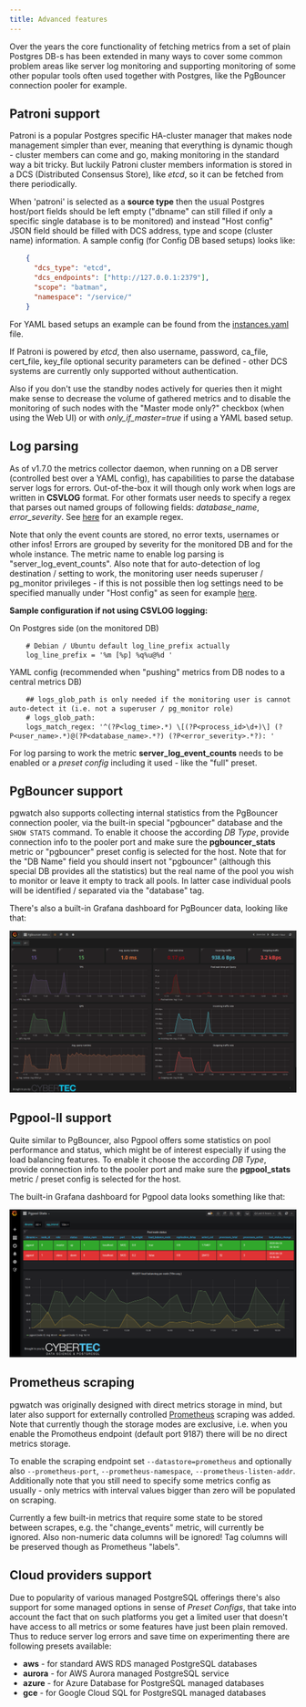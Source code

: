 ```yaml
---
title: Advanced features
---
```


Over the years the core functionality of fetching metrics from a set of
plain Postgres DB-s has been extended in many ways to cover some common
problem areas like server log monitoring and supporting monitoring of
some other popular tools often used together with Postgres, like the
PgBouncer connection pooler for example.

## Patroni support

Patroni is a popular Postgres specific HA-cluster manager that makes
node management simpler than ever, meaning that everything is dynamic
though - cluster members can come and go, making monitoring in the
standard way a bit tricky. But luckily Patroni cluster members
information is stored in a DCS (Distributed Consensus Store), like
*etcd*, so it can be fetched from there periodically.

When 'patroni' is selected as a **source type** then the usual Postgres 
host/port fields should be left empty ("dbname" can still filled if only a 
specific single database is
to be monitored) and instead "Host config" JSON field should be filled
with DCS address, type and scope (cluster name) information. A sample
config (for Config DB based setups) looks like:

```json
    {
      "dcs_type": "etcd",
      "dcs_endpoints": ["http://127.0.0.1:2379"],
      "scope": "batman",
      "namespace": "/service/"
    }
```

For YAML based setups an example can be found from the
[instances.yaml](https://github.com/cybertec-postgresql/pgwatch/blob/master/internal/sources/sample.sources.yaml#L21)
file.

If Patroni is powered by *etcd*, then also username, password, ca_file,
cert_file, key_file optional security parameters can be defined - other
DCS systems are currently only supported without authentication.

Also if you don't use the standby nodes actively for queries then it
might make sense to decrease the volume of gathered metrics and to
disable the monitoring of such nodes with the "Master mode only?"
checkbox (when using the Web UI) or with *only_if_master=true* if using
a YAML based setup.

## Log parsing

As of v1.7.0 the metrics collector daemon, when running on a DB server
(controlled best over a YAML config), has capabilities to parse the
database server logs for errors. Out-of-the-box it will though only work
when logs are written in **CSVLOG** format. For other formats user needs
to specify a regex that parses out named groups of following fields:
*database_name*, *error_severity*. See
[here](https://github.com/cybertec-postgresql/pgwatch/blob/master/internal/metrics/logparse.go#L27)
for an example regex.

Note that only the event counts are stored, no error texts, usernames or
other infos! Errors are grouped by severity for the monitored DB and for
the whole instance. The metric name to enable log parsing is
"server_log_event_counts". Also note that for auto-detection of log
destination / setting to work, the monitoring user needs superuser /
pg_monitor privileges - if this is not possible then log settings need
to be specified manually under "Host config" as seen for example
[here](https://github.com/cybertec-postgresql/pgwatch/blob/master/internal/sources/sample.sources.yaml).

**Sample configuration if not using CSVLOG logging:**

On Postgres side (on the monitored DB)
```
    # Debian / Ubuntu default log_line_prefix actually
    log_line_prefix = '%m [%p] %q%u@%d '
```
YAML config (recommended when "pushing" metrics from DB nodes to a
central metrics DB)
```
    ## logs_glob_path is only needed if the monitoring user is cannot auto-detect it (i.e. not a superuser / pg_monitor role)
    # logs_glob_path:
    logs_match_regex: '^(?P<log_time>.*) \[(?P<process_id>\d+)\] (?P<user_name>.*)@(?P<database_name>.*?) (?P<error_severity>.*?): '
```
For log parsing to work the metric **server_log_event_counts** needs to
be enabled or a *preset config* including it used - like the "full"
preset.

## PgBouncer support

pgwatch also supports collecting internal statistics from the PgBouncer
connection pooler, via the built-in special "pgbouncer" database and
the `SHOW STATS` command. To enable it choose the according *DB Type*,
provide connection info to the pooler port and make sure the
**pgbouncer_stats** metric or "pgbouncer" preset config is selected
for the host. Note that for the "DB Name" field you should insert not
"pgbouncer" (although this special DB provides all the statistics) but
the real name of the pool you wish to monitor or leave it empty to track
all pools. In latter case individual pools will be identified /
separated via the "database" tag.

There's also a built-in Grafana dashboard for PgBouncer data, looking
like that:

[![Grafana dash for PgBouncer stats](https://raw.githubusercontent.com/cybertec-postgresql/pgwatch/master/docs/../gallery/pgbouncer_stats.png)](https://raw.githubusercontent.com/cybertec-postgresql/pgwatch/master/docs/../gallery/pgbouncer_stats.png)

## Pgpool-II support

Quite similar to PgBouncer, also Pgpool offers some statistics on pool
performance and status, which might be of interest especially if using
the load balancing features. To enable it choose the according *DB
Type*, provide connection info to the pooler port and make sure the
**pgpool_stats** metric / preset config is selected for the host.

The built-in Grafana dashboard for Pgpool data looks something like
that:

[![Grafana dash for PgPool stats](https://raw.githubusercontent.com/cybertec-postgresql/pgwatch/master/docs/../gallery/pgpool_status.png)](https://raw.githubusercontent.com/cybertec-postgresql/pgwatch/master/docs/../gallery/pgpool_status.png)

## Prometheus scraping

pgwatch was originally designed with direct metrics storage in mind,
but later also support for externally controlled
[Prometheus](https://prometheus.io/) scraping was added. Note that
currently though the storage modes are exclusive, i.e. when you enable
the Promotheus endpoint (default port 9187) there will be no direct
metrics storage.

To enable the scraping endpoint set `--datastore=prometheus` and
optionally also `--prometheus-port`, `--prometheus-namespace`,
`--prometheus-listen-addr`. Additionally note that you still need to
specify some metrics config as usually - only metrics with interval
values bigger than zero will be populated on scraping.

Currently a few built-in metrics that require some state to be stored
between scrapes, e.g. the "change_events" metric, will currently be
ignored. Also non-numeric data columns will be ignored! Tag columns will
be preserved though as Prometheus "labels".

## Cloud providers support

Due to popularity of various managed PostgreSQL offerings there's also
support for some managed options in sense of *Preset Configs*, that take
into account the fact that on such platforms you get a limited user that
doesn't have access to all metrics or some features have just been
plain removed. Thus to reduce server log errors and save time on
experimenting there are following presets available:

-   **aws** - for standard AWS RDS managed PostgreSQL databases
-   **aurora** - for AWS Aurora managed PostgreSQL service
-   **azure** - for Azure Database for PostgreSQL managed databases
-   **gce** - for Google Cloud SQL for PostgreSQL managed databases
